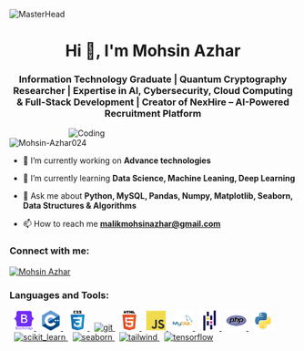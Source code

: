 ![MasterHead](https://drive.google.com/uc?export=view&id=11x187ceH3Sjyui7LLTNrzZU8J7sqG6pu)
<h1 align="center">Hi 👋, I'm Mohsin Azhar</h1>
<h3 align="center">Information Technology Graduate | Quantum Cryptography Researcher | Expertise in AI, Cybersecurity, Cloud Computing & Full-Stack Development | Creator of NexHire – AI-Powered Recruitment Platform</h3>
<img align="right" alt="Coding" width="400" src="https://media.licdn.com/dms/image/v2/D4D12AQFOan67rg3q8Q/article-cover_image-shrink_720_1280/article-cover_image-shrink_720_1280/0/1693761336583?e=2147483647&v=beta&t=xC6-mOhY1QCEddyWgWdcnZ_BiHz5IaSOSVU6Op3PIQ0">

<p align="left"> <img src="https://komarev.com/ghpvc/?username=mohsin-azhar024&label=Profile%20views&color=0e75b6&style=flat" alt="Mohsin-Azhar024" /> </p>

- 🔭 I’m currently working on **Advance technologies**

- 🌱 I’m currently learning **Data Science, Machine Leaning, Deep Learning**

- 💬 Ask me about **Python, MySQL, Pandas, Numpy, Matplotlib, Seaborn, Data Structures & Algorithms**

- 📫 How to reach me **malikmohsinazhar@gmail.com**

<h3 align="left">Connect with me:</h3>
<p align="left">
<a href="https://linkedin.com/in/malikmohsinazhar/" target="blank"><img align="center" src="https://raw.githubusercontent.com/rahuldkjain/github-profile-readme-generator/master/src/images/icons/Social/linked-in-alt.svg" alt="Mohsin Azhar" height="20" width="40" /></a>
</p>

<h3 align="left">Languages and Tools:</h3>
<p align="left"> 
  <a href="https://getbootstrap.com" target="_blank" rel="noreferrer"> 
    <img src="https://raw.githubusercontent.com/devicons/devicon/master/icons/bootstrap/bootstrap-plain-wordmark.svg" alt="bootstrap" width="35" height="35" style = "margin-left: 8px;"/> 
  </a> 
  <a href="https://www.w3schools.com/cpp/" target="_blank" rel="noreferrer"> 
    <img src="https://raw.githubusercontent.com/devicons/devicon/master/icons/cplusplus/cplusplus-original.svg" alt="cplusplus" width="35" height="35" style="margin-left: 8px;"/> 
  </a> 
  <a href="https://www.w3schools.com/css/" target="_blank" rel="noreferrer"> 
    <img src="https://raw.githubusercontent.com/devicons/devicon/master/icons/css3/css3-original-wordmark.svg" alt="css3" width="35" height="35" style="margin-left: 8px;"/> 
  </a> 
  <a href="https://git-scm.com/" target="_blank" rel="noreferrer"> 
    <img src="https://www.vectorlogo.zone/logos/git-scm/git-scm-icon.svg" alt="git" width="35" height="35" style="margin-left: 8px;"/> 
  </a> 
  <a href="https://www.w3.org/html/" target="_blank" rel="noreferrer"> 
    <img src="https://raw.githubusercontent.com/devicons/devicon/master/icons/html5/html5-original-wordmark.svg" alt="html5" width="35" height="35" style="margin-left: 8px;"/> 
  </a> 
  <a href="https://developer.mozilla.org/en-US/docs/Web/JavaScript" target="_blank" rel="noreferrer"> 
    <img src="https://raw.githubusercontent.com/devicons/devicon/master/icons/javascript/javascript-original.svg" alt="javascript" width="35" height="35" style="margin-left: 8px;"/> 
  </a> 
  <a href="https://www.mysql.com/" target="_blank" rel="noreferrer"> 
    <img src="https://raw.githubusercontent.com/devicons/devicon/master/icons/mysql/mysql-original-wordmark.svg" alt="mysql" width="35" height="35" style="margin-left: 8px;"/> 
  </a> 
  <a href="https://pandas.pydata.org/" target="_blank" rel="noreferrer"> 
    <img src="https://raw.githubusercontent.com/devicons/devicon/2ae2a900d2f041da66e950e4d48052658d850630/icons/pandas/pandas-original.svg" alt="pandas" width="35" height="35" style="margin-left: 8px;"/> 
  </a> 
  <a href="https://www.php.net" target="_blank" rel="noreferrer"> 
    <img src="https://raw.githubusercontent.com/devicons/devicon/master/icons/php/php-original.svg" alt="php" width="35" height="35" style="margin-left: 8px;"/> 
  </a> 
  <a href="https://www.python.org" target="_blank" rel="noreferrer"> 
    <img src="https://raw.githubusercontent.com/devicons/devicon/master/icons/python/python-original.svg" alt="python" width="35" height="35" style="margin-left: 8px;"/> 
  </a> 
  <a href="https://scikit-learn.org/" target="_blank" rel="noreferrer"> 
    <img src="https://upload.wikimedia.org/wikipedia/commons/0/05/Scikit_learn_logo_small.svg" alt="scikit_learn" width="35" height="35" style="margin-left: 8px;"/> 
  </a> 
  <a href="https://seaborn.pydata.org/" target="_blank" rel="noreferrer"> 
    <img src="https://seaborn.pydata.org/_images/logo-mark-lightbg.svg" alt="seaborn" width="35" height="35" style="margin-left: 8px;"/> 
  </a> 
  <a href="https://tailwindcss.com/" target="_blank" rel="noreferrer"> 
    <img src="https://www.vectorlogo.zone/logos/tailwindcss/tailwindcss-icon.svg" alt="tailwind" width="35" height="35" style="margin-left: 8px;"/> 
  </a> 
  <a href="https://www.tensorflow.org" target="_blank" rel="noreferrer"> 
    <img src="https://www.vectorlogo.zone/logos/tensorflow/tensorflow-icon.svg" alt="tensorflow" width="35" height="35" style="margin-left: 8px;"/> 
  </a> 
</p>
